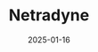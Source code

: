 ---  
layout: startup_page  
title: "Netradyne"  
id: "netradyne.com"  
permalink: "/netradynenetradyne.com01162025/"  
website: "https://www.netradyne.com/"  
funding_round: "Series D"  
funding_amount: "$90M"  
investors: "Point72 Private Investments, Qualcomm Ventures, Pavilion Capital"  
about: "Netradyne is a leading provider of AI-powered fleet safety and video telematics solutions. Their Driver•i product analyzes driving data to identify positive and negative behaviors, improving driver performance and reducing accidents. This helps fleets reduce costs, improve efficiency, and enhance safety."  
markets: "AI, SaaS, Fleet Management, Transportation, Analytics, Location Based Services, Machine Learning, Business/Productivity Software, Other Hardware"  
hq: "San Diego, California, United States"  
founded_year: "2015"  
linkedin: "https://www.linkedin.com/company/netradyne"  
twitter: "https://twitter.com/NetraDyne"  
instagram: ""  
facebook: "https://www.facebook.com/NetraDyne"  
crunchbase: "https://www.crunchbase.com/organization/netradyne"  
pitchbook: "https://pitchbook.com/profiles/company/160708-60"  

date_display: "16-Jan-2025"  
date: "2025-01-16"

# SEO Optimization  
meta_title: "Netradyne - Series D Funding ($90M)"  
meta_description: "Netradyne, Netradyne is a leading provider of AI-powered fleet safety and video telematics solutions. Their Driver•i product analyzes driving data to identify po..."  
meta_keywords: "Netradyne, AI, SaaS, Fleet Management, Transportation, Analytics, Location Based Services, Machine Learning, Business/Productivity Software, Other Hardware, Series D funding"  
canonical_url: "https://startup.projectstartups.com/netradynenetradyne.com01162025/"  
---